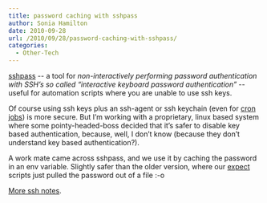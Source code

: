 ```yaml
---
title: password caching with sshpass
author: Sonia Hamilton
date: 2010-09-28
url: /2010/09/28/password-caching-with-sshpass/
categories:
  - Other-Tech
---
```

[sshpass][1] -- a tool for *non-interactively performing password authentication with SSH&#8217;s so called &#8220;interactive keyboard password authentication&#8221;* -- useful for automation scripts where you are unable to use ssh keys.

<!--more-->

Of course using ssh keys plus an ssh-agent or ssh keychain (even for [cron jobs][2]) is more secure. But I&#8217;m working with a proprietary, linux based system where some pointy-headed-boss decided that it&#8217;s safer to disable key based authentication, because, well, I don&#8217;t know (because they don&#8217;t understand key based authentication?).

A work mate came across sshpass, and we use it by caching the password in an env variable. Slightly safer than the older version, where our [expect][3] scripts just pulled the password out of a file :-o

[More ssh notes][4].

 [1]: http://sourceforge.net/projects/sshpass/
 [2]: http://blog.snowfrog.net/2007/11/15/ssh-ssh-agent-keychain-and-cron-notes/
 [3]: http://www.nist.gov/mel/msid/expect.cfm
 [4]: http://blog.snowfrog.net/tag/ssh/
